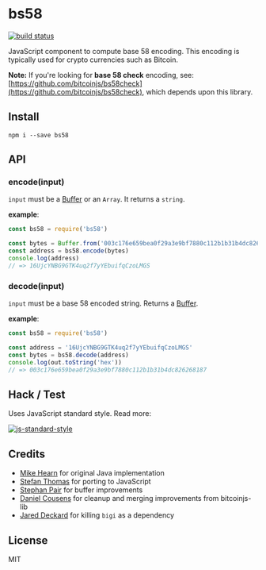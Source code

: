 bs58
====

[![build status](https://travis-ci.org/cryptocoinjs/bs58.svg)](https://travis-ci.org/cryptocoinjs/bs58)

JavaScript component to compute base 58 encoding. This encoding is typically used for crypto currencies such as Bitcoin.

**Note:** If you're looking for **base 58 check** encoding, see: [https://github.com/bitcoinjs/bs58check](https://github.com/bitcoinjs/bs58check), which depends upon this library.

Install
-------

    npm i --save bs58

API
---

### encode(input)

`input` must be a [Buffer](https://nodejs.org/api/buffer.html) or an `Array`. It returns a `string`.

**example**:

```js
const bs58 = require('bs58')

const bytes = Buffer.from('003c176e659bea0f29a3e9bf7880c112b1b31b4dc826268187', 'hex')
const address = bs58.encode(bytes)
console.log(address)
// => 16UjcYNBG9GTK4uq2f7yYEbuifqCzoLMGS
```

### decode(input)

`input` must be a base 58 encoded string. Returns a [Buffer](https://nodejs.org/api/buffer.html).

**example**:

```js
const bs58 = require('bs58')

const address = '16UjcYNBG9GTK4uq2f7yYEbuifqCzoLMGS'
const bytes = bs58.decode(address)
console.log(out.toString('hex'))
// => 003c176e659bea0f29a3e9bf7880c112b1b31b4dc826268187
```

Hack / Test
-----------

Uses JavaScript standard style. Read more:

[![js-standard-style](https://cdn.rawgit.com/feross/standard/master/badge.svg)](https://github.com/feross/standard)

Credits
-------

- [Mike Hearn](https://github.com/mikehearn) for original Java implementation
- [Stefan Thomas](https://github.com/justmoon) for porting to JavaScript
- [Stephan Pair](https://github.com/gasteve) for buffer improvements
- [Daniel Cousens](https://github.com/dcousens) for cleanup and merging improvements from bitcoinjs-lib
- [Jared Deckard](https://github.com/deckar01) for killing `bigi` as a dependency

License
-------

MIT
